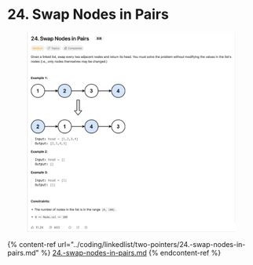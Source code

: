 # 24. Swap Nodes in Pairs

<figure><img src="../.gitbook/assets/image (144).png" alt=""><figcaption></figcaption></figure>



{% content-ref url="../coding/linkedlist/two-pointers/24.-swap-nodes-in-pairs.md" %}
[24.-swap-nodes-in-pairs.md](../coding/linkedlist/two-pointers/24.-swap-nodes-in-pairs.md)
{% endcontent-ref %}

